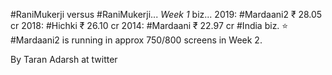 #RaniMukerji versus #RaniMukerji... _Week 1_ biz...
2019: #Mardaani2 ₹ 28.05 cr
2018: #Hichki ₹ 26.10 cr
2014: #Mardaani ₹ 22.97 cr
#India biz.
⭐️ #Mardaani2 is running in approx 750/800 screens in Week 2.

By Taran Adarsh at twitter

